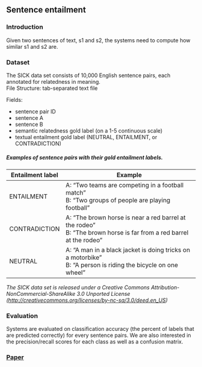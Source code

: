 ## Sentence entailment

### Introduction
Given two sentences of text, s1 and s2, the systems need to compute how similar s1 and s2 are.

### Dataset
The SICK data set consists of 10,000 English sentence pairs, each annotated for relatedness in meaning.  
File Structure: tab-separated text file

Fields:
 - sentence pair ID
 - sentence A
 - sentence B
 - semantic relatedness gold label (on a 1-5 continuous scale)
 - textual entailment gold label (NEUTRAL, ENTAILMENT, or CONTRADICTION)
 
##### Examples of sentence pairs with their gold entailment labels.

Entailment label | Example
------------     | -------------
| ENTAILMENT     | A: “Two teams are competing in a football match” <br/>B: “Two groups of people are playing football” |
| CONTRADICTION  | A: “The brown horse is near a red barrel at the rodeo” <br/>B: “The brown horse is far from a red barrel at the rodeo” |
| NEUTRAL        | A: “A man in a black jacket is doing tricks on a motorbike”<br/>B: “A person is riding the bicycle on one wheel”

_The SICK data set is released under a Creative Commons Attribution-NonCommercial-ShareAlike 3.0 
Unported License (http://creativecommons.org/licenses/by-nc-sa/3.0/deed.en_US)_

### Evaluation

Systems are evaluated on classification accuracy (the percent of labels that are
predicted correctly) for every sentence pairs. We are also interested in the precision/recall scores
for each class as well as a confusion matrix.

### [Paper](http://alt.qcri.org/semeval2014/cdrom/pdf/SemEval2014001.pdf)
